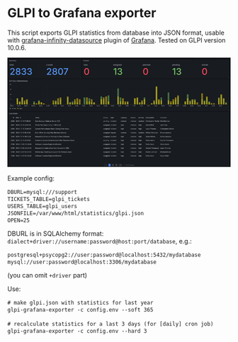 # GLPI to Grafana exporter

This script exports GLPI statistics from database into JSON format, usable with [grafana-infinity-datasource](https://github.com/grafana/grafana-infinity-datasource) plugin of [Grafana](https://grafana.com/). Tested on GLPI version 10.0.6.



![image](demo/glpi-grafana-dashboard-small.png)

Example config:
~~~
DBURL=mysql:///support
TICKETS_TABLE=glpi_tickets
USERS_TABLE=glpi_users
JSONFILE=/var/www/html/statistics/glpi.json
OPEN=25
~~~

DBURL is in SQLAlchemy format: `dialect+driver://username:password@host:port/database`, e.g.:
~~~
postgresql+psycopg2://user:password@localhost:5432/mydatabase
mysql://user:password@localhost:3306/mydatabase
~~~
(you can omit `+driver` part)


Use:
~~~
# make glpi.json with statistics for last year
glpi-grafana-exporter -c config.env --soft 365

# recalculate statistics for a last 3 days (for [daily] cron job)
glpi-grafana-exporter -c config.env --hard 3
~~~
